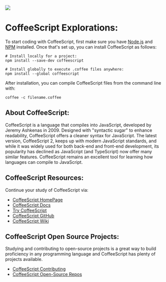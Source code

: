 <img src="https://raw.githubusercontent.com/rtoal/polyglot/master/docs/resources/coffeescript-logo-64.png">

# CoffeeScript Explorations:

To start coding with CoffeeScript, first make sure you have [Node.js](https://nodejs.org/en/download/package-manager) and [NPM](https://docs.npmjs.com/cli/v9/commands/npm-install) installed. Once that's set up, you can install CoffeeScript as follows:

```
# Install locally for a project:
npm install --save-dev coffeescript
```

```
# Install globally to execute .coffee files anywhere:
npm install --global coffeescript
```

After installation, you can compile CoffeeScript files from the command line with:

```
coffee -c filename.coffee
```

## About CoffeeScript:

CoffeeScript is a language that compiles into JavaScript, developed by Jeremy Ashkenas in 2009. Designed with "syntactic sugar" to enhance readability, CoffeeScript offers a cleaner syntax for JavaScript. The latest version, CoffeeScript 2, keeps up with modern JavaScript standards, and while it was widely used for both back-end and front-end development, its popularity has declined as JavaScript (and TypeScript) now offer many similar features. CoffeeScript remains an excellent tool for learning how languages can compile to JavaScript.

## CoffeeScript Resources:

Continue your study of CoffeeScript via:

- [CoffeeScript HomePage](https://coffeescript.org/#introduction)
- [CoffeeScript Docs](https://coffeescript.org/#language)
- [Try CoffeeScript](https://coffeescript.org/#try)
- [CoffeeScript GitHub](https://github.com/jashkenas/coffeescript/)
- [CoffeeScript Wiki](https://github.com/jashkenas/coffeescript/)

## CoffeeScript Open Source Projects:

Studying and contributing to open-source projects is a great way to build proficiency in any programming language and CoffeeScript has plenty of projects available. 

- [CoffeeScript Contributing](https://coffeescript.org/#contributing)
- [CoffeeScript Open-Source Repos](https://github.com/trending?l=coffeescript&since=monthly)